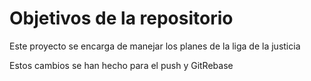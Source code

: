 # Objetivos de la repositorio

Este proyecto se encarga de manejar los planes de la liga de la justicia

Estos cambios se han hecho para el push y GitRebase
